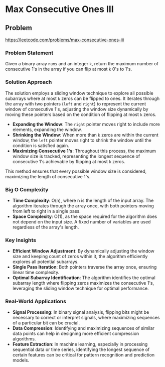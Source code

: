 # Max Consecutive Ones III

## Problem
https://leetcode.com/problems/max-consecutive-ones-iii

### Problem Statement
Given a binary array `nums` and an integer `k`, return the maximum number of consecutive 1's in the array if you can flip at most `k` 0's to 1's.

### Solution Approach
The solution employs a sliding window technique to explore all possible subarrays where at most `k` zeros can be flipped to ones. It iterates through the array with two pointers (`left` and `right`) to represent the current window of consecutive 1's, adjusting the window size dynamically by moving these pointers based on the condition of flipping at most `k` zeros.

- **Expanding the Window**: The `right` pointer moves right to include more elements, expanding the window.
- **Shrinking the Window**: When more than `k` zeros are within the current window, the `left` pointer moves right to shrink the window until the condition is satisfied again.
- **Maximizing Consecutive 1's**: Throughout this process, the maximum window size is tracked, representing the longest sequence of consecutive 1's achievable by flipping at most `k` zeros.

This method ensures that every possible window size is considered, maximizing the length of consecutive 1's.

### Big O Complexity
- **Time Complexity**: O(n), where n is the length of the input array. The algorithm iterates through the array once, with both pointers moving from left to right in a single pass.
- **Space Complexity**: O(1), as the space required for the algorithm does not depend on the input size. A fixed number of variables are used regardless of the array's length.

### Key Insights
- **Efficient Window Adjustment**: By dynamically adjusting the window size and keeping count of zeros within it, the algorithm efficiently explores all potential subarrays.
- **Single Pass Iteration**: Both pointers traverse the array once, ensuring linear time complexity.
- **Optimal Subarray Identification**: The algorithm identifies the optimal subarray length where flipping zeros maximizes the consecutive 1's, leveraging the sliding window technique for optimal performance.

### Real-World Applications
- **Signal Processing**: In binary signal analysis, flipping bits might be necessary to correct or interpret signals, where maximizing sequences of a particular bit can be crucial.
- **Data Compression**: Identifying and maximizing sequences of similar data points can help in designing more efficient compression algorithms.
- **Feature Extraction**: In machine learning, especially in processing sequential data or time series, identifying the longest sequence of certain features can be critical for pattern recognition and prediction models.
